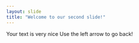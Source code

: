 ```yaml
---
layout: slide
title: "Welcome to our second slide!"
---
```

Your text is very nice
Use the left arrow to go back!
